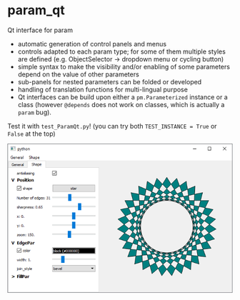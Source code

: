 # param_qt
Qt interface for param

- automatic generation of control panels and menus
- controls adapted to each param type; for some of them multiple styles are defined (e.g. ObjectSelector -> dropdown menu or cycling button)
- simple syntax to make the visibility and/or enabling of some parameters depend on the value of other parameters
- sub-panels for nested parameters can be folded or developed
- handling of translation functions for multi-lingual purpose
- Qt interfaces can be build upon either a `pm.Parameterized` instance or a class (however `@depends` does not work on classes, which is actually a `param` bug).

Test it with `test_ParamQt.py`! (you can try both `TEST_INSTANCE = True` or `False` at the top)

![](test_ParamQt.png)

